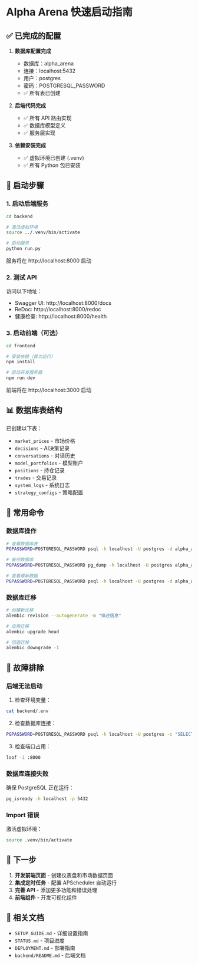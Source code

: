 # Alpha Arena 快速启动指南

## ✅ 已完成的配置

1. **数据库配置完成**
   - 数据库：alpha_arena
   - 连接：localhost:5432
   - 用户：postgres
   - 密码：POSTGRESQL_PASSWORD
   - ✅ 所有表已创建

2. **后端代码完成**
   - ✅ 所有 API 路由实现
   - ✅ 数据库模型定义
   - ✅ 服务层实现

3. **依赖安装完成**
   - ✅ 虚拟环境已创建 (.venv)
   - ✅ 所有 Python 包已安装

## 🚀 启动步骤

### 1. 启动后端服务

```bash
cd backend

# 激活虚拟环境
source ../.venv/bin/activate

# 启动服务
python run.py
```

服务将在 http://localhost:8000 启动

### 2. 测试 API

访问以下地址：
- Swagger UI: http://localhost:8000/docs
- ReDoc: http://localhost:8000/redoc
- 健康检查: http://localhost:8000/health

### 3. 启动前端（可选）

```bash
cd frontend

# 安装依赖（首次运行）
npm install

# 启动开发服务器
npm run dev
```

前端将在 http://localhost:3000 启动

## 📊 数据库表结构

已创建以下表：
- `market_prices` - 市场价格
- `decisions` - AI决策记录
- `conversations` - 对话历史
- `model_portfolios` - 模型账户
- `positions` - 持仓记录
- `trades` - 交易记录
- `system_logs` - 系统日志
- `strategy_configs` - 策略配置

## 🔧 常用命令

### 数据库操作

```bash
# 查看数据库表
PGPASSWORD=POSTGRESQL_PASSWORD psql -h localhost -U postgres -d alpha_arena -c "\dt"

# 备份数据库
PGPASSWORD=POSTGRESQL_PASSWORD pg_dump -h localhost -U postgres alpha_arena > backup.sql

# 查看最新数据
PGPASSWORD=POSTGRESQL_PASSWORD psql -h localhost -U postgres -d alpha_arena -c "SELECT * FROM market_prices ORDER BY timestamp DESC LIMIT 10;"
```

### 数据库迁移

```bash
# 创建新迁移
alembic revision --autogenerate -m "描述信息"

# 应用迁移
alembic upgrade head

# 回退迁移
alembic downgrade -1
```

## 🐛 故障排除

### 后端无法启动

1. 检查环境变量：
```bash
cat backend/.env
```

2. 检查数据库连接：
```bash
PGPASSWORD=POSTGRESQL_PASSWORD psql -h localhost -U postgres -c "SELECT 1;"
```

3. 检查端口占用：
```bash
lsof -i :8000
```

### 数据库连接失败

确保 PostgreSQL 正在运行：
```bash
pg_isready -h localhost -p 5432
```

### Import 错误

激活虚拟环境：
```bash
source .venv/bin/activate
```

## 📝 下一步

1. **开发前端页面** - 创建仪表盘和市场数据页面
2. **集成定时任务** - 配置 APScheduler 自动运行
3. **完善 API** - 添加更多功能和错误处理
4. **前端组件** - 开发可视化组件

## 🔗 相关文档

- `SETUP_GUIDE.md` - 详细设置指南
- `STATUS.md` - 项目进度
- `DEPLOYMENT.md` - 部署指南
- `backend/README.md` - 后端文档

